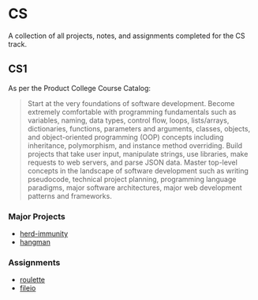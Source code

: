 # CS
A collection of all projects, notes, and assignments completed for the
CS track.

## CS1
As per the Product College Course Catalog:
> Start at the very foundations of software development. Become extremely
> comfortable with programming fundamentals such as variables, naming,
> data types, control flow, loops, lists/arrays, dictionaries, functions,
> parameters and arguments, classes, objects, and object-oriented programming
> (OOP) concepts including inheritance, polymorphism, and instance method
> overriding. Build projects that take user input, manipulate
> strings, use libraries, make requests to web servers, and parse JSON data.
> Master top-level concepts in the landscape of software development such as
> writing pseudocode, technical project planning, programming language paradigms,
> major software architectures, major web development patterns and frameworks.

### Major Projects
- [herd-immunity](https://github.com/Meeshbhoombah/makeschool/tree/master/cs/herd_immunity)
- [hangman](https://github.com/Meeshbhoombah/makeschool/tree/master/cs/hangman)

### Assignments
- [roulette](https://github.com/Meeshbhoombah/makeschool/tree/master/cs/roulette)
- [fileio](https://github.com/Meeshbhoombah/makeschool/tree/master/cs/fileio)
